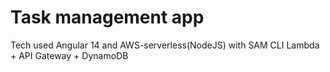 ﻿# Task management app
 
Tech used 
Angular 14 and AWS-serverless(NodeJS) with SAM CLI 
Lambda + API Gateway + DynamoDB
